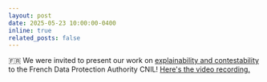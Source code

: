 ```yaml
---
layout: post
date: 2025-05-23 10:00:00-0400
inline: true
related_posts: false
---
```


🇫🇷 We were invited to present our work on [explainability and contestability](https://arxiv.org/abs/2504.18236) to the French Data Protection Authority CNIL! [Here's the video recording.](https://video.cnil.fr/w/s8A3KqghqEpGG9drWiw2zG) 
